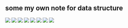 some my own note for data structure 
--
<img src="https://github.com/yamama0120/yamama0120.github.io/blob/main/image/structure1.PNG">
<img src="https://github.com/yamama0120/yamama0120.github.io/blob/main/image/structure2.PNG">

<img src="https://github.com/yamama0120/yamama0120.github.io/blob/main/image/structure5.PNG">
<img src="https://github.com/yamama0120/yamama0120.github.io/blob/main/image/structure6.PNG">
<img src="https://github.com/yamama0120/yamama0120.github.io/blob/main/image/structure7.PNG">
<img src="https://github.com/yamama0120/yamama0120.github.io/blob/main/image/structure8.PNG">
<img src="https://github.com/yamama0120/yamama0120.github.io/blob/main/image/structure3.PNG">
<img src="https://github.com/yamama0120/yamama0120.github.io/blob/main/image/structure4.PNG">
